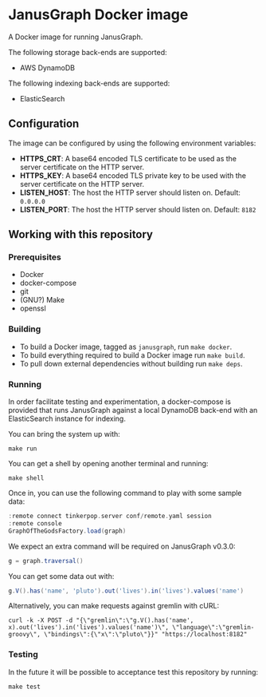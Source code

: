 JanusGraph Docker image
=======================

A Docker image for running JanusGraph.

The following storage back-ends are supported:
* AWS DynamoDB

The following indexing back-ends are supported:
* ElasticSearch


Configuration
-------------

The image can be configured by using the following environment variables:
* **HTTPS_CRT**: A base64 encoded TLS certificate to be used as the server certificate on the HTTP server.
* **HTTPS_KEY**: A base64 encoded TLS private key to be used with the server certificate on the HTTP server.
* **LISTEN_HOST**: The host the HTTP server should listen on. Default: `0.0.0.0`
* **LISTEN_PORT**: The host the HTTP server should listen on. Default: `8182`


Working with this repository
----------------------------

### Prerequisites

- Docker
- docker-compose
- git
- (GNU?) Make
- openssl


### Building

- To build a Docker image, tagged as `janusgraph`, run `make docker`.
- To build everything required to build a Docker image run `make build`.
- To pull down external dependencies without building run `make deps`.


### Running

In order facilitate testing and experimentation, a docker-compose is provided
that runs JanusGraph against a local DynamoDB back-end with an ElasticSearch
instance for indexing.

You can bring the system up with:
```shell
make run
```

You can get a shell by opening another terminal and running:
```shell
make shell
```

Once in, you can use the following command to play with some sample data:
```groovy
:remote connect tinkerpop.server conf/remote.yaml session
:remote console
GraphOfTheGodsFactory.load(graph)
```

We expect an extra command will be required on JanusGraph v0.3.0:
```groovy
g = graph.traversal()
```

You can get some data out with:
```groovy
g.V().has('name', 'pluto').out('lives').in('lives').values('name')
```

Alternatively, you can make requests against gremlin with cURL:
```shell
curl -k -X POST -d "{\"gremlin\":\"g.V().has('name', x).out('lives').in('lives').values('name')\", \"language\":\"gremlin-groovy\", \"bindings\":{\"x\":\"pluto\"}}" "https://localhost:8182"
```


### Testing

In the future it will be possible to acceptance test this repository by running:
```shell
make test
```
